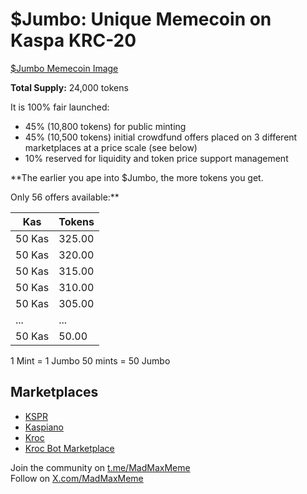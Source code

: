 # $Jumbo: Unique Memecoin on Kaspa KRC-20

[$Jumbo Memecoin Image](https://raw.githubusercontent.com/Mambo-Token/Logos-and-Socials/refs/heads/main/Jumbo_logo.jpg)

**Total Supply:** 24,000 tokens

It is 100% fair launched:

- 45% (10,800 tokens) for public minting
- 45% (10,500 tokens) initial crowdfund offers placed on 3 different marketplaces at a price scale (see below)
- 10% reserved for liquidity and token price support management

**The earlier you ape into $Jumbo, the more tokens you get. 

Only 56 offers available:**

| Kas    | Tokens  |
|--------|---------|
| 50 Kas | 325.00  |
| 50 Kas | 320.00  |
| 50 Kas | 315.00  |
| 50 Kas | 310.00  |
| 50 Kas | 305.00  |
| ...    | ...     |
| 50 Kas | 50.00   |

1 Mint = 1 Jumbo
50 mints = 50 Jumbo

## Marketplaces

- [KSPR](https://t.me/kspr_home_bot?start=PS8u4w)
- [Kaspiano](https://kaspiano.com/?ref=1gZf4X3J)
- [Kroc](https://t.me/delta_krocbot?start=b7b6k59ox2v)
- [Kroc Bot Marketplace](t.me/kroc_otc_bot)

Join the community on [t.me/MadMaxMeme](https://t.me/MadMaxMeme)  
Follow on [X.com/MadMaxMeme](https://x.com/MadMaxMeme)
